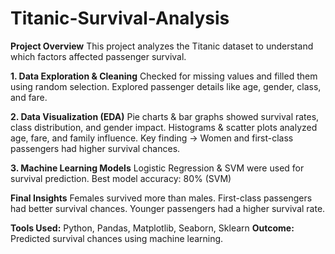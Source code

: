 # Titanic-Survival-Analysis

**Project Overview**
This project analyzes the Titanic dataset to understand which factors affected passenger survival.

**1. Data Exploration & Cleaning**
Checked for missing values and filled them using random selection.
Explored passenger details like age, gender, class, and fare.

**2. Data Visualization (EDA)**
Pie charts & bar graphs showed survival rates, class distribution, and gender impact.
Histograms & scatter plots analyzed age, fare, and family influence.
Key finding → Women and first-class passengers had higher survival chances.

**3. Machine Learning Models**
Logistic Regression & SVM were used for survival prediction.
Best model accuracy: 80% (SVM)

**Final Insights**
Females survived more than males.
First-class passengers had better survival chances.
Younger passengers had a higher survival rate.

**Tools Used:** Python, Pandas, Matplotlib, Seaborn, Sklearn
**Outcome:** Predicted survival chances using machine learning. 
